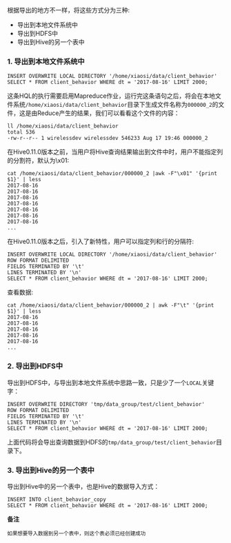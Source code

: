 根据导出的地方不一样，将这些方式分为三种:
- 导出到本地文件系统中
- 导出到HDFS中
- 导出到Hive的另一个表中

### 1. 导出到本地文件系统中
```hive
INSERT OVERWRITE LOCAL DIRECTORY '/home/xiaosi/data/client_behavior'
SELECT * FROM client_behavior WHERE dt = '2017-08-16' LIMIT 2000;
```
这条HQL的执行需要启用Mapreduce作业，运行完这条语句之后，将会在本地文件系统`/home/xiaosi/data/client_behavior`目录下生成文件名称为`000000_2`的文件，这是由Reduce产生的结果，我们可以看看这个文件的内容：
```hivea
ll /home/xiaosi/data/client_behavior
total 536
-rw-r--r-- 1 wirelessdev wirelessdev 546233 Aug 17 19:46 000000_2
```
在Hive0.11.0版本之前，当用户将Hive查询结果输出到文件中时，用户不能指定列的分割符，默认为\x01:
```
cat /home/xiaosi/data/client_behavior/000000_2 |awk -F"\x01" '{print $1}' | less
2017-08-16
2017-08-16
2017-08-16
2017-08-16
2017-08-16
2017-08-16
2017-08-16
...
```
在Hive0.11.0版本之后，引入了新特性，用户可以指定列和行的分隔符:
```
INSERT OVERWRITE LOCAL DIRECTORY '/home/xiaosi/data/client_behavior'
ROW FORMAT DELIMITED
FIELDS TERMINATED BY '\t'
LINES TERMINATED BY '\n'
SELECT * FROM client_behavior WHERE dt = '2017-08-16' LIMIT 2000;
```
查看数据:
```
cat /home/xiaosi/data/client_behavior/000000_2 | awk -F"\t" '{print $1}' | less
2017-08-16
2017-08-16
2017-08-16
2017-08-16
2017-08-16
...
```

### 2. 导出到HDFS中

导出到HDFS中，与导出到本地文件系统中思路一致，只是少了一个`LOCAL`关键字：
```
INSERT OVERWRITE DIRECTORY 'tmp/data_group/test/client_behavior'
ROW FORMAT DELIMITED
FIELDS TERMINATED BY '\t'
LINES TERMINATED BY '\n'
SELECT * FROM client_behavior WHERE dt = '2017-08-16' LIMIT 2000;
```
上面代码将会导出查询数据到HDFS的`tmp/data_group/test/client_behavior`目录下。


### 3. 导出到Hive的另一个表中

导出到Hive中的另一个表中，也是Hive的数据导入方式：
```
INSERT INTO client_behavior_copy
SELECT * FROM client_behavior WHERE dt = '2017-08-16' LIMIT 2000;
```
**备注**
```
如果想要导入数据到另一个表中，则这个表必须已经创建成功
```
